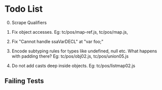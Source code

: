 Todo List
=========

0.  Scrape Qualifiers

1.  Fix object accesses. Eg:
      tc/pos/map-ref.js,
      tc/pos/map.js,

2.  Fix "Cannot handle ssaVarDECL" at "var foo;"

3.  Encode subtyping rules for types like undefined, null etc. 
    What happens with padding there?
    Eg:
      tc/pos/obj02.js,
      tc/pos/union05.js

4.  Do not add casts deep inside objects.
    Eg:
      tc/pos/listmap02.js 


Failing Tests
-------------


